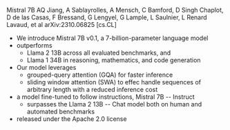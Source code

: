 Mistral 7B
AQ Jiang, A Sablayrolles, A Mensch, C Bamford, D Singh Chaplot, D de las Casas,
  F Bressand, G Lengyel, G Lample, L Saulnier, L Renard Lavaud, et al
arXiv:2310.06825 [cs.CL]

* We introduce Mistral 7B v0.1, a 7-billion-parameter language model
* outperforms
  * Llama 2 13B across all evaluated benchmarks, and
  * Llama 1 34B in reasoning, mathematics, and code generation
* Our model leverages
  * grouped-query attention (GQA) for faster inference
  * sliding window attention (SWA)
    to effec handle sequences of arbitrary length with a reduced inference cost
* a model fine-tuned to follow instructions, Mistral 7B -- Instruct
  * surpasses the Llama 2 13B -- Chat model both on human and automated
    benchmarks
* released under the Apache 2.0 license
